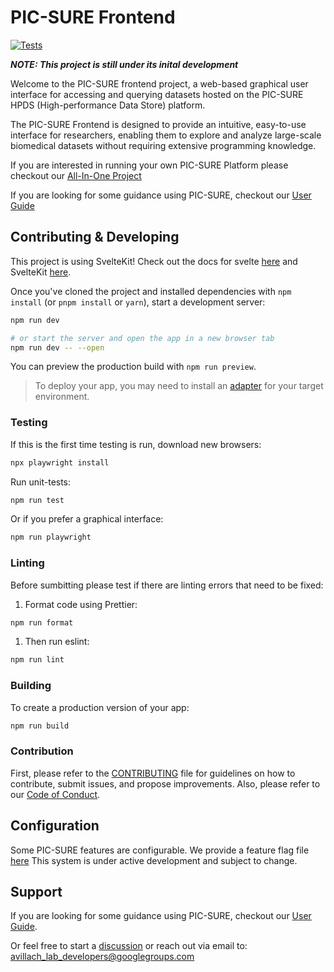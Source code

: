 # PIC-SURE Frontend

[![Tests](https://github.com/hms-dbmi/PIC-SURE-Frontend/actions/workflows/tests.yml/badge.svg)](https://github.com/hms-dbmi/PIC-SURE-Frontend/actions/workflows/tests.yml)

<b><i>NOTE: This project is still under its inital development</i></b>

Welcome to the PIC-SURE frontend project, a web-based graphical user interface for accessing and querying datasets hosted on the PIC-SURE HPDS (High-performance Data Store) platform.

The PIC-SURE Frontend is designed to provide an intuitive, easy-to-use interface for researchers, enabling them to explore and analyze large-scale biomedical datasets without requiring extensive programming knowledge.

If you are interested in running your own PIC-SURE Platform please checkout our [All-In-One Project](https://github.com/hms-dbmi/pic-sure-all-in-one)

If you are looking for some guidance using PIC-SURE, checkout our [User Guide](https://pic-sure.gitbook.io/pic-sure)

## Contributing & Developing

This project is using SvelteKit! Check out the docs for svelte [here](https://svelte.dev/) and SvelteKit [here](https://kit.svelte.dev/).

Once you've cloned the project and installed dependencies with `npm install` (or `pnpm install` or `yarn`), start a development server:

```bash
npm run dev

# or start the server and open the app in a new browser tab
npm run dev -- --open
```

You can preview the production build with `npm run preview`.

> To deploy your app, you may need to install an [adapter](https://kit.svelte.dev/docs/adapters) for your target environment.

### Testing

If this is the first time testing is run, download new browsers:

```bash
npx playwright install
```

Run unit-tests:

```bash
npm run test
```

Or if you prefer a graphical interface:

```bash
npm run playwright
```

### Linting

Before sumbitting please test if there are linting errors that need to be fixed:

1. Format code using Prettier:
```bash
npm run format
```
1. Then run eslint:
```bash
npm run lint
```

### Building

To create a production version of your app:

```bash
npm run build
```

### Contribution

First, please refer to the [CONTRIBUTING](https://github.com/hms-dbmi/pic-sure-all-in-one/blob/master/CONTRIBUTING.md) file for guidelines on how to contribute, submit issues, and propose improvements.
Also, please refer to our [Code of Conduct](https://github.com/hms-dbmi/pic-sure-hpds/blob/master/CODE_OF_CONDUCT.md).


## Configuration

Some PIC-SURE features are configurable. We provide a feature flag file [here](https://github.com/hms-dbmi/PIC-SURE-Frontend/blob/dev/src/lib/configuration.ts)
This system is under active development and subject to change.

## Support

If you are looking for some guidance using PIC-SURE, checkout our [User Guide](https://pic-sure.gitbook.io/pic-sure).

Or feel free to start a [discussion](https://github.com/hms-dbmi/PIC-SURE-Frontend/discussions) or reach out via email to: [avillach_lab_developers@googlegroups.com](mailto:avillach_lab_developers@googlegroups.com)


